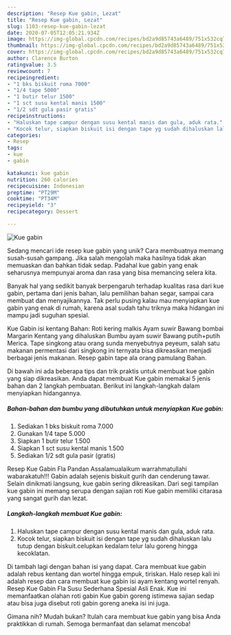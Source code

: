 ```yaml
---
description: "Resep Kue gabin, Lezat"
title: "Resep Kue gabin, Lezat"
slug: 1103-resep-kue-gabin-lezat
date: 2020-07-05T12:05:21.934Z
image: https://img-global.cpcdn.com/recipes/bd2a9d85743a6489/751x532cq70/kue-gabin-foto-resep-utama.jpg
thumbnail: https://img-global.cpcdn.com/recipes/bd2a9d85743a6489/751x532cq70/kue-gabin-foto-resep-utama.jpg
cover: https://img-global.cpcdn.com/recipes/bd2a9d85743a6489/751x532cq70/kue-gabin-foto-resep-utama.jpg
author: Clarence Burton
ratingvalue: 3.5
reviewcount: 7
recipeingredient:
- "1 bks biskuit roma 7000"
- "1/4 tape 5000"
- "1 butir telur 1500"
- "1 sct susu kental manis 1500"
- "1/2 sdt gula pasir gratis"
recipeinstructions:
- "Haluskan tape campur dengan susu kental manis dan gula, aduk rata."
- "Kocok telur, siapkan biskuit isi dengan tape yg sudah dihaluskan lalu tutup dengan biskuit.celupkan kedalam telur lalu goreng hingga kecoklatan."
categories:
- Resep
tags:
- kue
- gabin

katakunci: kue gabin 
nutrition: 260 calories
recipecuisine: Indonesian
preptime: "PT29M"
cooktime: "PT34M"
recipeyield: "3"
recipecategory: Dessert

---
```



![Kue gabin](https://img-global.cpcdn.com/recipes/bd2a9d85743a6489/751x532cq70/kue-gabin-foto-resep-utama.jpg)

Sedang mencari ide resep kue gabin yang unik? Cara membuatnya memang susah-susah gampang. Jika salah mengolah maka hasilnya tidak akan memuaskan dan bahkan tidak sedap. Padahal kue gabin yang enak seharusnya mempunyai aroma dan rasa yang bisa memancing selera kita.

Banyak hal yang sedikit banyak berpengaruh terhadap kualitas rasa dari kue gabin, pertama dari jenis bahan, lalu pemilihan bahan segar, sampai cara membuat dan menyajikannya. Tak perlu pusing kalau mau menyiapkan kue gabin yang enak di rumah, karena asal sudah tahu triknya maka hidangan ini mampu jadi suguhan spesial.

Kue Gabin isi kentang Bahan: Roti kering malkis Ayam suwir Bawang bombai Margarin Kentang yang dihaluskan Bumbu ayam suwir Bawang putih+putih Merica. Tape singkong atau orang sunda menyebutnya peyeum, salah satu makanan permentasi dari singkong ini ternyata bisa dikreasikan menjadi berbagai jenis makanan. Resep gabin tape ala orang pamulang Bahan.


Di bawah ini ada beberapa tips dan trik praktis untuk membuat kue gabin yang siap dikreasikan. Anda dapat membuat Kue gabin memakai 5 jenis bahan dan 2 langkah pembuatan. Berikut ini langkah-langkah dalam menyiapkan hidangannya.

<!--inarticleads1-->

##### Bahan-bahan dan bumbu yang dibutuhkan untuk menyiapkan Kue gabin:

1. Sediakan 1 bks biskuit roma 7.000
1. Gunakan 1/4 tape 5.000
1. Siapkan 1 butir telur 1.500
1. Siapkan 1 sct susu kental manis 1.500
1. Sediakan 1/2 sdt gula pasir (gratis)


Resep Kue Gabin Fla Pandan Assalamualaikum warrahmatullahi wabarakatuh!!! Gabin adalah sejenis biskuit gurih dan cenderung tawar. Selain dinikmati langsung, kue gabin sering dikreasikan. Dari segi tampilan kue gabin ini memang serupa dengan sajian roti Kue gabin memiliki citarasa yang sangat gurih dan lezat. 

<!--inarticleads2-->

##### Langkah-langkah membuat Kue gabin:

1. Haluskan tape campur dengan susu kental manis dan gula, aduk rata.
1. Kocok telur, siapkan biskuit isi dengan tape yg sudah dihaluskan lalu tutup dengan biskuit.celupkan kedalam telur lalu goreng hingga kecoklatan.


Di tambah lagi dengan bahan isi yang dapat. Cara membuat kue gabin adalah rebus kentang dan wortel hingga empuk, tiriskan. Halo resep kali ini adalah resep dan cara membuat kue gabin isi ayam kentang wortel renyah. Resep Kue Gabin Fla Susu Sederhana Spesial Asli Enak. Kue ini memanfaatkan olahan roti gabin Kue gabin goreng istimewa sajian sedap atau bisa juga disebut roti gabin goreng aneka isi ini juga. 

Gimana nih? Mudah bukan? Itulah cara membuat kue gabin yang bisa Anda praktikkan di rumah. Semoga bermanfaat dan selamat mencoba!
